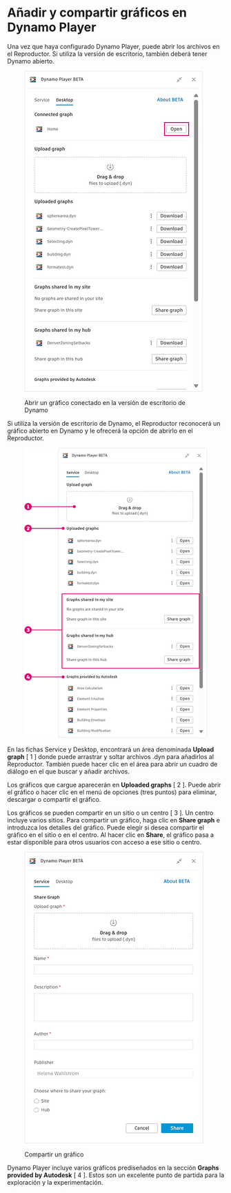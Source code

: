 # Añadir y compartir gráficos en Dynamo Player

Una vez que haya configurado Dynamo Player, puede abrir los archivos en el Reproductor. Si utiliza la versión de escritorio, también deberá tener Dynamo abierto. 

<figure><img src="../.gitbook/assets/open-connected-graph.png" alt=""><figcaption><p>Abrir un gráfico conectado en la versión de escritorio de Dynamo</p></figcaption></figure>

Si utiliza la versión de escritorio de Dynamo, el Reproductor reconocerá un gráfico abierto en Dynamo y le ofrecerá la opción de abrirlo en el Reproductor.

<figure><img src="../.gitbook/assets/access-graphs.png" alt=""><figcaption></figcaption></figure>

En las fichas Service y Desktop, encontrará un área denominada **Upload graph** [ 1 ] donde puede arrastrar y soltar archivos .dyn para añadirlos al Reproductor. También puede hacer clic en el área para abrir un cuadro de diálogo en el que buscar y añadir archivos.

Los gráficos que cargue aparecerán en **Uploaded graphs** [ 2 ]. Puede abrir el gráfico o hacer clic en el menú de opciones (tres puntos) para eliminar, descargar o compartir el gráfico.

Los gráficos se pueden compartir en un sitio o un centro [ 3 ]. Un centro incluye varios sitios. Para compartir un gráfico, haga clic en **Share graph** e introduzca los detalles del gráfico. Puede elegir si desea compartir el gráfico en el sitio o en el centro. Al hacer clic en **Share**, el gráfico pasa a estar disponible para otros usuarios con acceso a ese sitio o centro. 

<figure><img src="../.gitbook/assets/share-graph.png" alt=""><figcaption><p>Compartir un gráfico</p></figcaption></figure>

Dynamo Player incluye varios gráficos prediseñados en la sección **Graphs provided by Autodesk** [ 4 ]. Estos son un excelente punto de partida para la exploración y la experimentación.



